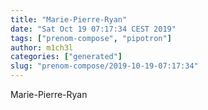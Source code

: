 ```yaml
---
title: "Marie-Pierre-Ryan"
date: "Sat Oct 19 07:17:34 CEST 2019"
tags: ["prenom-compose", "pipotron"]
author: m1ch3l
categories: ["generated"]
slug: "prenom-compose/2019-10-19-07:17:34"
---
```


Marie-Pierre-Ryan
